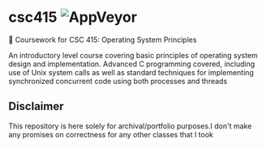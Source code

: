 # csc415 ![AppVeyor](https://img.shields.io/appveyor/ci/gruntjs/grunt.svg)
📗 Coursework for CSC 415: Operating System Principles

An introductory level course covering basic principles of operating system
design and implementation. Advanced C programming covered, 
including use of Unix system calls as well as standard techniques for implementing
synchronized concurrent code using both processes and threads

## Disclaimer

This repository is here solely for archival/portfolio purposes.I don't make any promises on correctness for any other classes that I took
